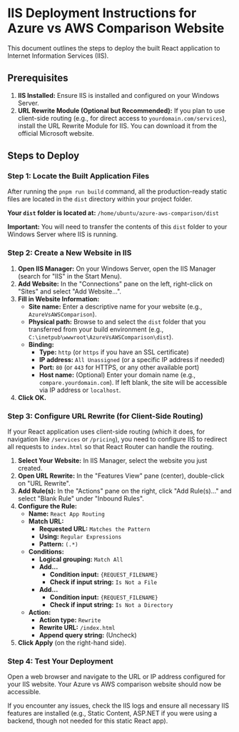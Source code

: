 # IIS Deployment Instructions for Azure vs AWS Comparison Website

This document outlines the steps to deploy the built React application to Internet Information Services (IIS).

## Prerequisites

1.  **IIS Installed:** Ensure IIS is installed and configured on your Windows Server.
2.  **URL Rewrite Module (Optional but Recommended):** If you plan to use client-side routing (e.g., for direct access to `yourdomain.com/services`), install the URL Rewrite Module for IIS. You can download it from the official Microsoft website.

## Steps to Deploy

### Step 1: Locate the Built Application Files

After running the `pnpm run build` command, all the production-ready static files are located in the `dist` directory within your project folder. 

**Your `dist` folder is located at:** `/home/ubuntu/azure-aws-comparison/dist`

**Important:** You will need to transfer the contents of this `dist` folder to your Windows Server where IIS is running.

### Step 2: Create a New Website in IIS

1.  **Open IIS Manager:** On your Windows Server, open the IIS Manager (search for "IIS" in the Start Menu).
2.  **Add Website:** In the "Connections" pane on the left, right-click on "Sites" and select "Add Website...".
3.  **Fill in Website Information:**
    *   **Site name:** Enter a descriptive name for your website (e.g., `AzureVsAWSComparison`).
    *   **Physical path:** Browse to and select the `dist` folder that you transferred from your build environment (e.g., `C:\inetpub\wwwroot\AzureVsAWSComparison\dist`).
    *   **Binding:**
        *   **Type:** `http` (or `https` if you have an SSL certificate)
        *   **IP address:** `All Unassigned` (or a specific IP address if needed)
        *   **Port:** `80` (or `443` for HTTPS, or any other available port)
        *   **Host name:** (Optional) Enter your domain name (e.g., `compare.yourdomain.com`). If left blank, the site will be accessible via IP address or `localhost`.
4.  **Click OK.**

### Step 3: Configure URL Rewrite (for Client-Side Routing)

If your React application uses client-side routing (which it does, for navigation like `/services` or `/pricing`), you need to configure IIS to redirect all requests to `index.html` so that React Router can handle the routing.

1.  **Select Your Website:** In IIS Manager, select the website you just created.
2.  **Open URL Rewrite:** In the "Features View" pane (center), double-click on "URL Rewrite".
3.  **Add Rule(s):** In the "Actions" pane on the right, click "Add Rule(s)..." and select "Blank Rule" under "Inbound Rules".
4.  **Configure the Rule:**
    *   **Name:** `React App Routing`
    *   **Match URL:**
        *   **Requested URL:** `Matches the Pattern`
        *   **Using:** `Regular Expressions`
        *   **Pattern:** `(.*)`
    *   **Conditions:**
        *   **Logical grouping:** `Match All`
        *   **Add...**
            *   **Condition input:** `{REQUEST_FILENAME}`
            *   **Check if input string:** `Is Not a File`
        *   **Add...**
            *   **Condition input:** `{REQUEST_FILENAME}`
            *   **Check if input string:** `Is Not a Directory`
    *   **Action:**
        *   **Action type:** `Rewrite`
        *   **Rewrite URL:** `/index.html`
        *   **Append query string:** (Uncheck)
5.  **Click Apply** (on the right-hand side).

### Step 4: Test Your Deployment

Open a web browser and navigate to the URL or IP address configured for your IIS website. Your Azure vs AWS comparison website should now be accessible.

If you encounter any issues, check the IIS logs and ensure all necessary IIS features are installed (e.g., Static Content, ASP.NET if you were using a backend, though not needed for this static React app).

